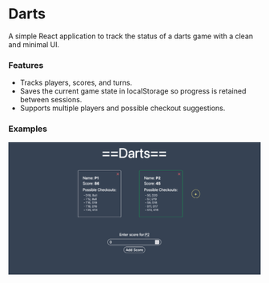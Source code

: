 # Darts 

A simple React application to track the status of a darts game with a clean and minimal UI.

### Features

- Tracks players, scores, and turns.
- Saves the current game state in localStorage so progress is retained between sessions.
- Supports multiple players and possible checkout suggestions.


### Examples

![img.png](./docs/img.png)